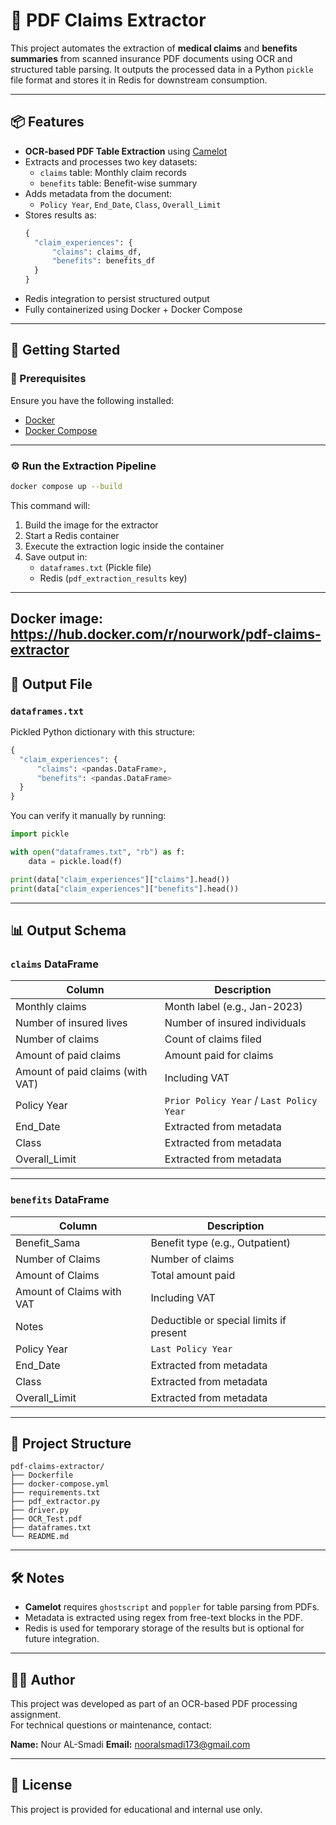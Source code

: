 # 🧾 PDF Claims Extractor

This project automates the extraction of **medical claims** and **benefits summaries** from scanned insurance PDF documents using OCR and structured table parsing. It outputs the processed data in a Python `pickle` file format and stores it in Redis for downstream consumption.

---

## 📦 Features

- **OCR-based PDF Table Extraction** using [Camelot](https://camelot-py.readthedocs.io/)
- Extracts and processes two key datasets:
  - `claims` table: Monthly claim records
  - `benefits` table: Benefit-wise summary
- Adds metadata from the document:
  - `Policy Year`, `End_Date`, `Class`, `Overall_Limit`
- Stores results as:
  ```python
  {
    "claim_experiences": {
        "claims": claims_df,
        "benefits": benefits_df
    }
  }
  ```
-  Redis integration to persist structured output
-  Fully containerized using Docker + Docker Compose

---

## 🚀 Getting Started

### 🔧 Prerequisites

Ensure you have the following installed:

- [Docker](https://www.docker.com/)
- [Docker Compose](https://docs.docker.com/compose/)

---

### ⚙️ Run the Extraction Pipeline

```bash
docker compose up --build
```

This command will:

1. Build the image for the extractor
2. Start a Redis container
3. Execute the extraction logic inside the container
4. Save output in:
   - `dataframes.txt` (Pickle file)
   - Redis (`pdf_extraction_results` key)

---

Docker image: https://hub.docker.com/r/nourwork/pdf-claims-extractor
---

## 📁 Output File

### `dataframes.txt`

Pickled Python dictionary with this structure:

```python
{
  "claim_experiences": {
      "claims": <pandas.DataFrame>,
      "benefits": <pandas.DataFrame>
  }
}
```

You can verify it manually by running:

```python
import pickle

with open("dataframes.txt", "rb") as f:
    data = pickle.load(f)

print(data["claim_experiences"]["claims"].head())
print(data["claim_experiences"]["benefits"].head())
```

---

## 📊 Output Schema

### `claims` DataFrame

| Column                         | Description                            |
|--------------------------------|----------------------------------------|
| Monthly claims                 | Month label (e.g., Jan-2023)           |
| Number of insured lives        | Number of insured individuals          |
| Number of claims               | Count of claims filed                  |
| Amount of paid claims          | Amount paid for claims                 |
| Amount of paid claims (with VAT) | Including VAT                       |
| Policy Year                    | `Prior Policy Year` / `Last Policy Year` |
| End_Date                       | Extracted from metadata                |
| Class                          | Extracted from metadata                |
| Overall_Limit                  | Extracted from metadata                |

---

### `benefits` DataFrame

| Column                       | Description                             |
|------------------------------|-----------------------------------------|
| Benefit_Sama                 | Benefit type (e.g., Outpatient)         |
| Number of Claims             | Number of claims                        |
| Amount of Claims             | Total amount paid                       |
| Amount of Claims with VAT    | Including VAT                           |
| Notes                        | Deductible or special limits if present |
| Policy Year                  | `Last Policy Year`                      |
| End_Date                     | Extracted from metadata                 |
| Class                        | Extracted from metadata                 |
| Overall_Limit                | Extracted from metadata                 |


---

## 📂 Project Structure

```
pdf-claims-extractor/
├── Dockerfile
├── docker-compose.yml
├── requirements.txt
├── pdf_extractor.py
├── driver.py
├── OCR_Test.pdf
├── dataframes.txt
└── README.md
```

---

## 🛠️ Notes

- **Camelot** requires `ghostscript` and `poppler` for table parsing from PDFs.
- Metadata is extracted using regex from free-text blocks in the PDF.
- Redis is used for temporary storage of the results but is optional for future integration.

---

## 👨‍💻 Author

This project was developed as part of an OCR-based PDF processing assignment.  
For technical questions or maintenance, contact:

**Name:** Nour AL-Smadi
**Email:** nooralsmadi173@gmail.com

---

## 📜 License

This project is provided for educational and internal use only.
